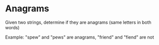# Anagrams
Given two strings, determine if they are anagrams (same letters in both words)

Example: "spew" and "pews" are anagrams, "friend" and "fiend" are not